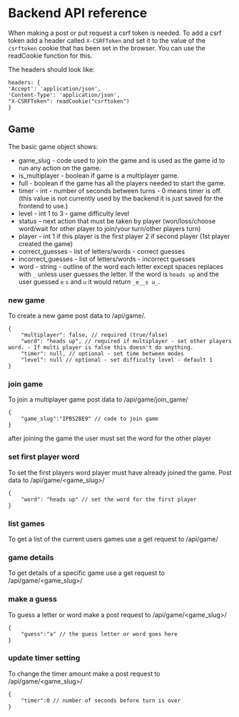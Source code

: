 # Backend API reference
When making a post or put request a csrf token is needed. To add a csrf token add a header called `X-CSRFToken` 
and set it to the value of the `csrftoken` cookie that has been
set in the browser. You can use the readCookie function for this.

The headers should look like:

    headers: {
    'Accept': 'application/json',
    'Content-Type': 'application/json',
    "X-CSRFToken": readCookie("csrftoken")
    }



## Game
The basic game object shows:
* game_slug - code used to join the game and is used as the game id to run any action on the game.
* is_multiplayer - boolean if game is a multiplayer game.
* full - boolean if the game has all the players needed to start the game.
* timer - int - number of seconds between turns - 0 means timer is off. (this value is not currently used by the backend it is just saved for the frontend to use.)
* level - int 1 to 3 - game difficulty level
* status - next action that must be taken by player (won/loss/choose word/wait for other player to join/your turn/other players turn)
* player - int 1 if this player is the first player 2 if second player (1st player created the game)
* correct_guesses - list of letters/words - correct guesses
* incorrect_guesses - list of letters/words - incorrect guesses
* word - string - outline of the word each letter except spaces replaces with `_` unless user guesses the letter. If the word is `heads up` and the user guessed `e` `s` and `u` it would return `_e__s u_`.

### new game
To create a new game post data to /api/game/. 

    {
        "multiplayer": false, // required (true/false)
        "word": "heads up", // required if multiplayer - set other players word. - If multi player is false this doesn't do anything.
        "timer": null, // optional - set time between modes
        "level": null // optional - set difficulty level - default 1
    }
### join game
To join a multiplayer game post data to /api/game/join_game/

    {
        "game_slug":"IPBS2BE9" // code to join game
    }

after joining the game the user must set the word for the other player
### set first player word
To set the first players word player must have already joined the game. Post data to /api/game/<game_slug>/

    {
        "word": "heads up" // set the word for the first player
    }
### list games
To get a list of the current users games use a get request to /api/game/
### game details
To get details of a specific game use a get request to /api/game/<game_slug>/
### make a guess
To guess a letter or word make a post request to /api/game/<game_slug>/

    {
        "guess":"a" // the guess letter or word goes here
    }
### update timer setting
To change the timer amount make a post request to /api/game/<game_slug>/

    {
        "timer":0 // number of seconds before turn is over
    }
